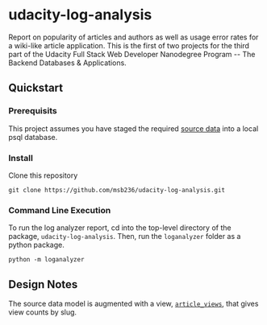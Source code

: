 # udacity-log-analysis

Report on popularity of articles and authors as well as usage error rates for a wiki-like article application. This is the first of two projects for the third part of the Udacity Full Stack Web Developer Nanodegree Program -- The Backend Databases & Applications.

## Quickstart

### Prerequisits

This project assumes you have staged the required [source data](https://d17h27t6h515a5.cloudfront.net/topher/2016/August/57b5f748_newsdata/newsdata.zip) into a local psql database.

### Install

Clone this repository

```
git clone https://github.com/msb236/udacity-log-analysis.git
```

### Command Line Execution

To run the log analyzer report, cd into the top-level directory of the package, `udacity-log-analysis`. Then, run the `loganalyzer` folder as a python package.

```
python -m loganalyzer
```

## Design Notes

The source data model is augmented with a view, [`article_views`](https://github.com/msb236/udacity-log-analysis/blob/master/loganalyzer/queries/article_views.sql), that gives view counts by slug.
